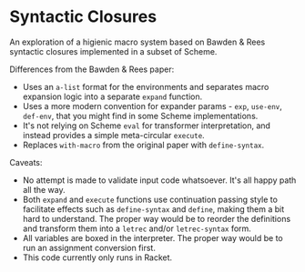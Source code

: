 # Syntactic Closures
An exploration of a higienic macro system based on Bawden & Rees syntactic closures implemented in a subset of Scheme.

Differences from the Bawden & Rees paper:
- Uses an `a-list` format for the environments and separates macro expansion logic into a separate `expand` function.
- Uses a more modern convention for expander params - `exp`, `use-env`, `def-env`, that you might find in some Scheme implementations.
- It's not relying on Scheme `eval` for transformer interpretation, and instead provides a simple meta-circular `execute`.
- Replaces `with-macro` from the original paper with `define-syntax`.

Caveats:
- No attempt is made to validate input code whatsoever. It's all happy path all the way.
- Both `expand` and `execute` functions use continuation passing style to facilitate effects such as `define-syntax` and `define`, making them a bit hard to understand. The proper way would be to reorder the definitions and transform them into a `letrec` and/or `letrec-syntax` form.
- All variables are boxed in the interpreter. The proper way would be to run an assignment conversion first.
- This code currently only runs in Racket.
